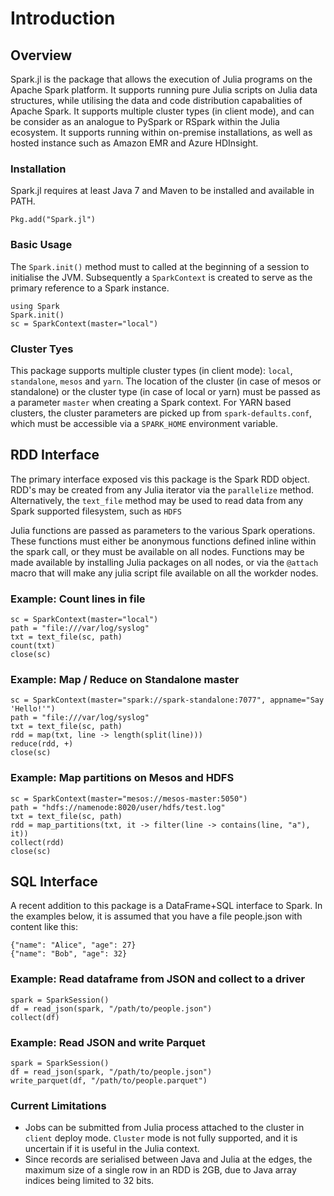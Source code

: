 # Introduction

## Overview

Spark.jl is the package that allows the execution of Julia programs on the Apache Spark platform. It supports running pure Julia scripts on Julia data structures, while utilising the data and code distribution capabalities of Apache Spark. It supports multiple cluster types (in client mode), and can be consider as an analogue to PySpark or RSpark within the Julia ecosystem. It supports running within on-premise installations, as well as hosted instance such as Amazon EMR and Azure HDInsight. 

### Installation

Spark.jl requires at least Java 7 and Maven to be installed and available in PATH. 

```
Pkg.add("Spark.jl")
```

### Basic Usage

The `Spark.init()` method must to called at the beginning of a session to initialise the JVM. Subsequently a `SparkContext` is created to serve as the primary reference to a Spark instance.  

```
using Spark
Spark.init()
sc = SparkContext(master="local")
```

### Cluster Tyes

This package supports multiple cluster types (in client mode): `local`, `standalone`, `mesos` and `yarn`. The location of the cluster (in case of mesos or standalone) or the cluster type (in case of local or yarn) must be passed as a parameter `master` when creating a Spark context. For YARN based clusters, the cluster parameters are picked up from `spark-defaults.conf`, which must be accessible via a `SPARK_HOME` environment variable. 

## RDD Interface

The primary interface exposed vis this package is the Spark RDD object. RDD's may be created from any Julia iterator via the `parallelize` method. Alternatively, the `text_file` method may be used to read data from any Spark supported filesystem, such as `HDFS`

Julia functions are passed as parameters to the various Spark operations. These functions must either be anonymous functions defined inline within the spark call, or they must be available on all nodes. Functions may be made available by installing Julia packages on all nodes, or via the `@attach` macro that will make any julia script file available on all the workder nodes. 

### Example: Count lines in file

```
sc = SparkContext(master="local")
path = "file:///var/log/syslog"
txt = text_file(sc, path)
count(txt)
close(sc)
```

### Example: Map / Reduce on Standalone master

```
sc = SparkContext(master="spark://spark-standalone:7077", appname="Say 'Hello!'")
path = "file:///var/log/syslog"
txt = text_file(sc, path)
rdd = map(txt, line -> length(split(line)))
reduce(rdd, +)
close(sc)
```

### Example: Map partitions on Mesos and HDFS

```
sc = SparkContext(master="mesos://mesos-master:5050")
path = "hdfs://namenode:8020/user/hdfs/test.log"
txt = text_file(sc, path)
rdd = map_partitions(txt, it -> filter(line -> contains(line, "a"), it))
collect(rdd)
close(sc)
```

## SQL Interface

A recent addition to this package is a DataFrame+SQL interface to Spark. In the examples below, it is assumed that you have a file people.json with content like this:

```
{"name": "Alice", "age": 27}
{"name": "Bob", "age": 32}
```

### Example: Read dataframe from JSON and collect to a driver

```
spark = SparkSession()
df = read_json(spark, "/path/to/people.json")
collect(df)
```


### Example: Read JSON and write Parquet

```
spark = SparkSession()
df = read_json(spark, "/path/to/people.json")
write_parquet(df, "/path/to/people.parquet")
```

### Current Limitations

* Jobs can be submitted from Julia process attached to the cluster in `client` deploy mode. `Cluster` mode is not fully supported, and it is uncertain if it is useful in the Julia context. 
* Since records are serialised between Java and Julia at the edges, the maximum size of a single row in an RDD is 2GB, due to Java array indices being limited to 32 bits. 
